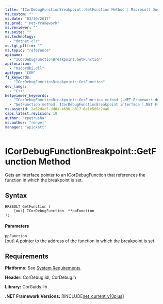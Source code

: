 ```yaml
---
title: "ICorDebugFunctionBreakpoint::GetFunction Method | Microsoft Docs"
ms.custom: ""
ms.date: "03/30/2017"
ms.prod: ".net-framework"
ms.reviewer: ""
ms.suite: ""
ms.technology: 
  - "dotnet-clr"
ms.tgt_pltfrm: ""
ms.topic: "reference"
apiname: 
  - "ICorDebugFunctionBreakpoint.GetFunction"
apilocation: 
  - "mscordbi.dll"
apitype: "COM"
f1_keywords: 
  - "ICorDebugFunctionBreakpoint::GetFunction"
dev_langs: 
  - "C++"
helpviewer_keywords: 
  - "ICorDebugFunctionBreakpoint::GetFunction method [.NET Framework debugging]"
  - "GetFunction method, ICorDebugFunctionBreakpoint interface [.NET Framework debugging]"
ms.assetid: 2a62dae5-dd8a-4696-b817-0e1e586c24a0
caps.latest.revision: 10
author: "rpetrusha"
ms.author: "ronpet"
manager: "wpickett"
---
```

# ICorDebugFunctionBreakpoint::GetFunction Method
Gets an interface pointer to an ICorDebugFunction that references the function in which the breakpoint is set.  
  
## Syntax  
  
```  
HRESULT GetFunction (  
    [out] ICorDebugFunction  **ppFunction  
);  
```  
  
#### Parameters  
 `ppFunction`  
 [out] A pointer to the address of the function in which the breakpoint is set.  
  
## Requirements  
 **Platforms:** See [System Requirements](../../../../docs/framework/get-started/system-requirements.md).  
  
 **Header:** CorDebug.idl, CorDebug.h  
  
 **Library:** CorGuids.lib  
  
 **.NET Framework Versions:** [!INCLUDE[net_current_v10plus](../../../../includes/net-current-v10plus-md.md)]